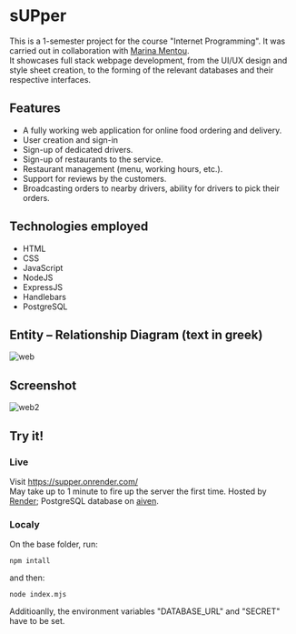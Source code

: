 # sUPper

This is a 1-semester project for the course "Internet Programming". It was carried out in collaboration with [Marina Mentou](https://gr.linkedin.com/in/marina-mentou-748a8b1b8).  
It showcases full stack webpage development, from the UI/UX design and style sheet creation, to the forming of the relevant databases and their respective interfaces.

## Features

- A fully working web application for online food ordering and delivery.
- User creation and sign-in
- Sign-up of dedicated drivers.
- Sign-up of restaurants to the service.
- Restaurant management (menu, working hours, etc.).
- Support for reviews by the customers.
- Broadcasting orders to nearby drivers, ability for drivers to pick their orders.

## Technologies employed

- HTML
- CSS
- JavaScript
- NodeJS
- ExpressJS
- Handlebars
- PostgreSQL

## Entity – Relationship Diagram (text in greek)

![web](https://github.com/ChristoforosVlachos/sUPper/assets/96950242/1685ce05-b467-454a-af8f-52f676ae90dd)


## Screenshot

![web2](https://github.com/ChristoforosVlachos/sUPper/assets/96950242/91a7ba50-116f-460d-a980-e4e1c8603616)

## Try it!

### Live

Visit https://supper.onrender.com/  
May take up to 1 minute to fire up the server the first time. Hosted by [Render](https://render.com/); PostgreSQL database on [aiven](https://aiven.io/).

### Localy

On the base folder, run:
```
npm intall
```
and then:
```
node index.mjs
```
Additioanlly, the environment variables "DATABASE_URL" and "SECRET" have to be set.
